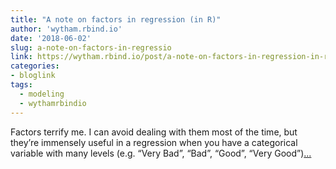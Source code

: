 ```yaml
---
title: "A note on factors in regression (in R)"
author: 'wytham.rbind.io'
date: '2018-06-02'
slug: a-note-on-factors-in-regressio
link: https://wytham.rbind.io/post/a-note-on-factors-in-regression-in-r/
categories:
- bloglink
tags:
  - modeling
  - wythamrbindio
---
```


Factors terrify me. I can avoid dealing with them most of the time, but they’re immensely useful in a regression when you have a categorical variable with many levels (e.g. “Very Bad”, “Bad”, “Good”, “Very Good”)[... <i class="fas fa-external-link-alt"></i>](https://wytham.rbind.io/post/a-note-on-factors-in-regression-in-r/)

